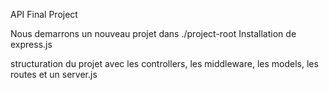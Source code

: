 API Final Project

Nous demarrons un nouveau projet dans ./project-root
Installation de express.js

structuration du projet avec les controllers, les middleware, les models, les routes et un server.js
